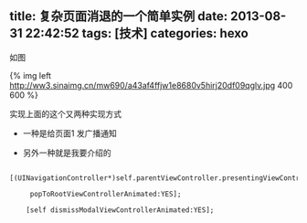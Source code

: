 title: 复杂页面消退的一个简单实例
date: 2013-08-31 22:42:52
tags: [技术]
categories: hexo
---

如图

{% img left http://ww3.sinaimg.cn/mw690/a43af4ffjw1e8680v5hirj20df09qglv.jpg  400 600 %}

<!-- more -->
实现上面的这个又两种实现方式 

* 一种是给页面1 发广播通知 

* 另外一种就是我要介绍的

```
 [(UINavigationController*)self.parentViewController.presentingViewController

     popToRootViewControllerAnimated:YES];

    [self dismissModalViewControllerAnimated:YES];
```
